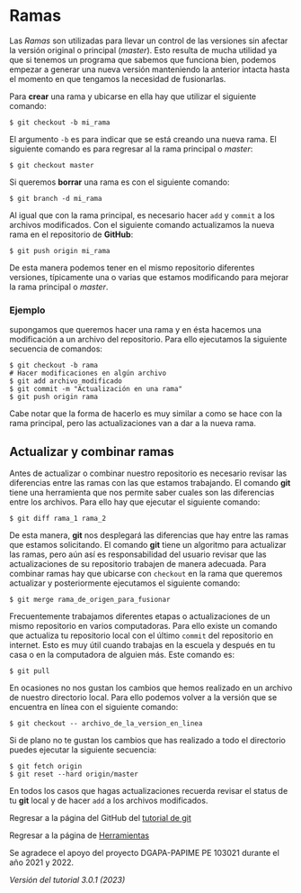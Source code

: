 # Ramas

Las *Ramas* son utilizadas para llevar un control de las versiones sin afectar la versión original o principal (*master*). Esto resulta de mucha utilidad ya que si tenemos un programa que sabemos que funciona bien, podemos empezar a generar una nueva versión manteniendo la anterior intacta hasta el momento en que tengamos la necesidad de fusionarlas.

Para **crear** una rama y ubicarse en ella hay que utilizar el siguiente comando:
```
$ git checkout -b mi_rama
```
El argumento `-b` es para indicar que se está creando una nueva rama. El siguiente comando es para regresar al la rama principal o *master*:
```
$ git checkout master
```
Si queremos **borrar** una rama es con el siguiente comando:
```
$ git branch -d mi_rama
```
Al igual que con la rama principal, es necesario hacer ```add``` y  ```commit``` a los archivos modificados. Con el siguiente comando actualizamos la nueva rama en el repositorio de **GitHub**:
```
$ git push origin mi_rama
```
De esta manera podemos tener en el mismo repositorio diferentes versiones, típicamente una o varias que estamos modificando para mejorar la rama principal o *master*.

### Ejemplo

supongamos que queremos hacer una rama y en ésta hacemos una modificación a un archivo del repositorio. Para ello ejecutamos la siguiente secuencia de comandos:
```
$ git checkout -b rama
# Hacer modificaciones en algún archivo
$ git add archivo_modificado 
$ git commit -m "Actualización en una rama"
$ git push origin rama
```
Cabe notar que la forma de hacerlo es muy similar a como se hace con la rama principal, pero las actualizaciones van a dar a la nueva rama.

## Actualizar y combinar ramas

Antes de actualizar o combinar nuestro repositorio es necesario revisar las diferencias entre las ramas con las que estamos trabajando. El comando **git** tiene una herramienta que nos permite saber cuales son las diferencias entre los archivos. Para ello hay que ejecutar el siguiente comando:
```
$ git diff rama_1 rama_2
```
De esta manera, **git** nos desplegará las diferencias que hay entre las ramas que estamos solicitando. El comando **git** tiene un algoritmo para actualizar las ramas, pero aún así es responsabilidad del usuario revisar que las actualizaciones de su repositorio trabajen de manera adecuada. Para combinar ramas hay que ubicarse con ```checkout``` en la rama que queremos actualizar y posteriormente ejecutamos el siguiente comando:
```
$ git merge rama_de_origen_para_fusionar
```

Frecuentemente trabajamos diferentes etapas o actualizaciones de un mismo repositorio en varios computadoras. Para ello existe un comando que actualiza tu repositorio local con el último ```commit``` del repositorio en internet. Esto es muy útil cuando trabajas en la escuela y después en tu casa o en la computadora de alguien más. Este comando es:
```
$ git pull
```
En ocasiones no nos gustan los cambios que hemos realizado en un archivo de nuestro directorio local. Para ello podemos volver a la versión que se encuentra en línea con el siguiente comando:
```
$ git checkout -- archivo_de_la_version_en_linea
```
Si de plano no te gustan los cambios que has realizado a todo el directorio puedes ejecutar la siguiente secuencia:
```
$ git fetch origin
$ git reset --hard origin/master
```

En todos los casos que hagas actualizaciones recuerda revisar el status de tu **git** local y de hacer ```add``` a los archivos modificados.

Regresar a la página del GitHub del [tutorial de git](https://github.com/richmf/tutorial_de_git)

Regresar a la página de [Herramientas](http://sistemas.fciencias.unam.mx/~rich/Herramientas/index.html)

Se agradece el apoyo del proyecto DGAPA-PAPIME PE 103021 durante el año 2021 y 2022. 

*Versión del tutorial 3.0.1 (2023)*
